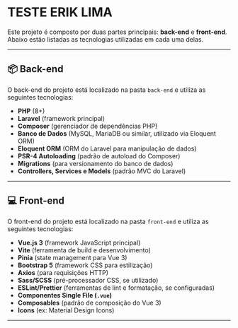 # TESTE ERIK LIMA

Este projeto é composto por duas partes principais: **back-end** e **front-end**. Abaixo estão listadas as tecnologias utilizadas em cada uma delas.

---

## 📦 Back-end

O back-end do projeto está localizado na pasta `back-end` e utiliza as seguintes tecnologias:

- **PHP** (8+)
- **Laravel** (framework principal)
- **Composer** (gerenciador de dependências PHP)
- **Banco de Dados** (MySQL, MariaDB ou similar, utilizado via Eloquent ORM)
- **Eloquent ORM** (ORM do Laravel para manipulação de dados)
- **PSR-4 Autoloading** (padrão de autoload do Composer)
- **Migrations** (para versionamento do banco de dados)
- **Controllers, Services e Models** (padrão MVC do Laravel)

---

## 💻 Front-end

O front-end do projeto está localizado na pasta `front-end` e utiliza as seguintes tecnologias:

- **Vue.js 3** (framework JavaScript principal)
- **Vite** (ferramenta de build e desenvolvimento)
- **Pinia** (state management para Vue 3)
- **Bootstrap 5** (framework CSS para estilização)
- **Axios** (para requisições HTTP)
- **Sass/SCSS** (pré-processador CSS, se utilizado)
- **ESLint/Prettier** (ferramentas de lint e formatação, se configuradas)
- **Componentes Single File (`.vue`)**
- **Composables** (padrão de composição do Vue 3)
- **Icons** (ex: Material Design Icons)

---
